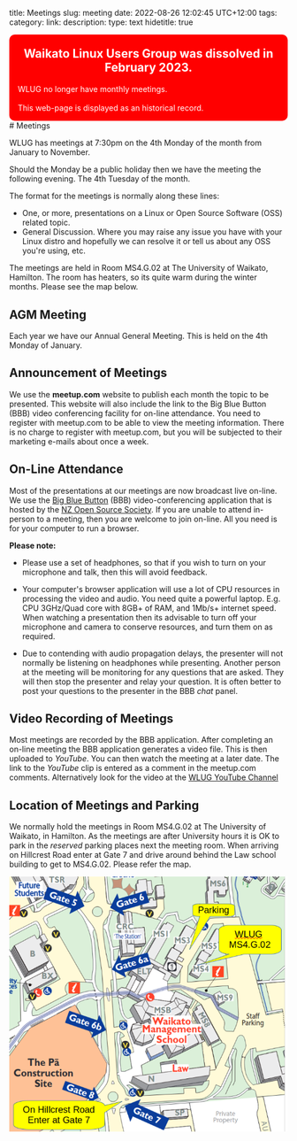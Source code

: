 title: Meetings
slug: meeting
date: 2022-08-26 12:02:45 UTC+12:00
tags: 
category: 
link: 
description: 
type: text
hidetitle: true
<!---
Draft completed: 2022-08-27 - Ian Stewart
2023-08-15 - Ian - Remove Meetup link.
-->
<!-- Add http to announce Dissolving of WLUG. Ian 2024-06-25: Note "Warning" class gives a red border -->
<!-- Add Warning message to each web-page. -->
<div class="warning" style='padding:0.1em; background-color:red; color:white; border-radius: 10px;'> 
<span>
<h2 style='margin-top:1em; text-align:center'>
<b>Waikato Linux Users Group was dissolved in February 2023.</b></h2>
<p style='margin-left:1em;'>
WLUG no longer have monthly meetings.<br><br>
This web-page is displayed as an historical record.<br>
</p>
</span>
</div>
# Meetings

WLUG has meetings at 7:30pm on the 4th Monday of the month from January to November.

Should the Monday be a public holiday then we have the meeting the following evening. The 4th Tuesday of the month.

The format for the meetings is normally along these lines:

* One, or more, presentations on a Linux or Open Source Software (OSS) related topic.
* General Discussion. Where you may raise any issue you have with your Linux distro and hopefully we can resolve it or tell us about any OSS you're using, etc. 

The meetings are held in Room MS4.G.02 at The University of Waikato, Hamilton. The room has heaters, so its quite warm during the winter months. Please see the map below.


## AGM Meeting

Each year we have our Annual General Meeting. This is held on the 4th Monday of January.


## Announcement of Meetings

We use the **meetup.com** website to publish each month the topic to be presented. This website will also include the link to the Big Blue Button (BBB) video conferencing facility for on-line attendance. You need to register with meetup.com to be able to view the meeting information. There is no charge to register with meetup.com, but you will be subjected to their marketing e-mails about once a week. 


## On-Line Attendance

Most of the presentations at our meetings are now broadcast live on-line. We use the [Big Blue Button](https://bbb2.nzoss.nz/b/) (BBB) video-conferencing application that is hosted by the [NZ Open Source Society](https://nzoss.nz/). If you are unable to attend in-person to a meeting, then you are welcome to join on-line. All you need is for your computer to run a browser.

**Please note:**

* Please use a set of headphones, so that if you wish to turn on your microphone and talk, then this will avoid feedback.

* Your computer's browser application will use a lot of CPU resources in processing the video and audio. You need quite a powerful laptop. E.g. CPU 3GHz/Quad core with 8GB+ of RAM, and 1Mb/s+ internet speed. When watching a presentation then its advisable to turn off your microphone and camera to conserve resources, and turn them on as required.

* Due to contending with audio propagation delays, the presenter will not normally be listening on headphones while presenting. Another person at the meeting will be monitoring for any questions that are asked. They will then stop the presenter and relay your question. It is often better to post your questions to the presenter in the BBB *chat* panel.


## Video Recording of Meetings

Most meetings are recorded by the BBB application. After completing an on-line meeting the BBB application generates a video file. This is then uploaded to *YouTube*. You can then watch the meeting at a later date. The link to the *YouTube* clip is entered as a comment in the meetup.com comments. Alternatively look for the video at the [WLUG YouTube Channel](https://www.youtube.com/channel/UCf5L8RezX7TqDdI2uZjbe-Q)


## Location of Meetings and Parking

We normally hold the meetings in Room MS4.G.02 at The University of Waikato, in Hamilton. As the meetings are after University hours it is OK to park in the *reserved* parking places next the meeting room. When arriving on Hillcrest Road enter at Gate 7 and drive around behind the Law school building to get to MS4.G.02. Please refer the map.

![Image](/images/ms4g02-map.png)






